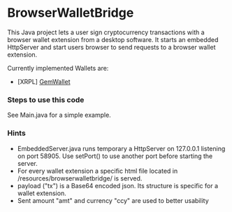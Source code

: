 # BrowserWalletBridge
This Java project lets a user sign cryptocurrency transactions with a browser wallet extension from a desktop software. It starts an embedded HttpServer and start users browser to send requests to a browser wallet extension.

Currently implemented Wallets are:
- [XRPL] [GemWallet](https://gemwallet.app)

### Steps to use this code
See Main.java for a simple example.

### Hints ###
- EmbeddedServer.java runs temporary a HttpServer on 127.0.0.1 listening on port 58905. Use setPort() to use another port before starting the server.
- For every wallet extension a specific html file located in /resources/browserwalletbridge/ is served.
- payload ("tx") is a Base64 encoded json. Its structure is specific for a wallet extension.
- Sent amount "amt" and currency "ccy" are used to better usability
